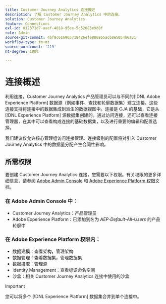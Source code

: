 ```yaml
---
title: Customer Journey Analytics 连接概述
description: 了解 Customer Journey Analytics 中的连接。
solution: Customer Journey Analytics
feature: Connections
exl-id: 012371d7-aaef-4018-95ee-5c52083e9d8f
role: Admin
source-git-commit: 4bf8c616965718426efe880865acb0e5054b6a31
workflow-type: tm+mt
source-wordcount: '219'
ht-degree: 100%

---
```


# 连接概述

利用连接，Customer Journey Analytics 产品管理员可以与不同的[!DNL Adobe Experience Platform] 数据源（例如事件、查找和轮廓数据集）建立连接。这些连接支持将连接中的数据集成到派生的数据视图中。连接是 CJA 的基础，它是从[!DNL Experience Platform] 源数据集创建的。通过访问连接，还可以查看连接管理器，在其中可以查看构成连接的基础数据集，以及进行重要的编辑和配置选择。

我们建议仅允许核心管理组访问连接管理。连接级别的配置将对引入 Customer Journey Analytics 中的数据量分配产生合同性影响。

<!-- Outdated interface 

>[!BEGINSHADEBOX]

See ![VideoCheckedOut](/help/assets/icons/VideoCheckedOut.svg) [Configuring connections](https://video.tv.adobe.com/v/35111/?quality=12&learn=on){target="_blank"} for a demo video.

>[!ENDSHADEBOX]

-->

## 所需权限

要创建 Customer Journey Analytics 连接，您需要以下权限。有关权限的更多详细信息，请参阅 [Adobe Admin Console](https://helpx.adobe.com/cn/enterprise/admin-guide.html/enterprise/using/manage-permissions-and-roles.ug.html) 和 [Adobe Experience Platform 权限](https://experienceleague.adobe.com/zh-hans/docs/experience-platform/access-control/home)文档。

### 在 Adobe Admin Console 中：

* Customer Journey Analytics：产品管理员
* Adobe Experience Platform：已添加到名为 *AEP-Default-All-Users* 的产品轮廓中

### 在 Adobe Experience Platform 权限内：

* 数据建模：查看架构，管理架构
* 数据管理：查看数据集，管理数据集
* 数据摄取：管理源
* Identity Management：查看标识命名空间
* 沙盒：相关 Customer Journey Analytics 连接中使用的沙盒

>[!IMPORTANT]
>
>您可以将多个 [!DNL Experience Platform] 数据集合并到单个连接中。
